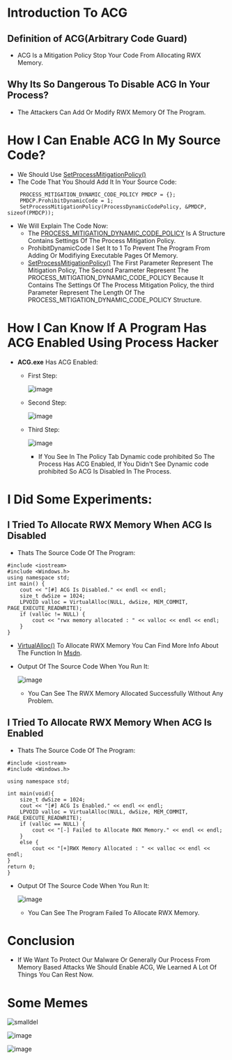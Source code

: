 # Introduction To ACG

## Definition of ACG(Arbitrary Code Guard)
- ACG Is a Mitigation Policy Stop Your Code From Allocating RWX Memory.
## Why Its So Dangerous To Disable ACG In Your Process?
- The Attackers Can Add Or Modify RWX Memory Of The Program.

# How I Can Enable ACG In My Source Code?
- We Should Use [SetProcessMitigationPolicy()](https://docs.microsoft.com/en-us/windows/win32/api/processthreadsapi/nf-processthreadsapi-setprocessmitigationpolicy)
- The Code That You Should Add It In Your Source Code:
``` 
  	PROCESS_MITIGATION_DYNAMIC_CODE_POLICY PMDCP = {};
	PMDCP.ProhibitDynamicCode = 1;
	SetProcessMitigationPolicy(ProcessDynamicCodePolicy, &PMDCP, sizeof(PMDCP));
```
- We Will Explain The Code Now:
	- The [PROCESS_MITIGATION_DYNAMIC_CODE_POLICY](https://docs.microsoft.com/en-us/windows/win32/api/winnt/ns-winnt-process_mitigation_dynamic_code_policy) Is A 		Structure Contains Settings Of The Process Mitigation Policy.
	- ProhibitDynamicCode I Set It to 1 To Prevent The Program From Adding Or Modifiying Executable Pages Of Memory.
	- [SetProcessMitigationPolicy()](https://docs.microsoft.com/en-us/windows/win32/api/processthreadsapi/nf-processthreadsapi-setprocessmitigationpolicy) The First 	 Parameter Represent The Mitigation Policy, The Second Parameter Represent The PROCESS_MITIGATION_DYNAMIC_CODE_POLICY Because It Contains The Settings Of The 		Process Mitigation Policy, the third Parameter Represent The Length Of The PROCESS_MITIGATION_DYNAMIC_CODE_POLICY Structure.
# How I Can Know If A Program Has ACG Enabled Using Process Hacker
- **ACG.exe** Has ACG Enabled:
	- First Step:

		![image](https://user-images.githubusercontent.com/107004485/180651915-03859cc2-e243-477b-891f-94ecdb5ea296.png)
	- Second Step:
	
		![image](https://user-images.githubusercontent.com/107004485/180651986-328b0d3a-fa67-40b8-9d33-b35945c791a0.png)
	- Third Step:
	
		![image](https://user-images.githubusercontent.com/107004485/180651997-7b66d899-899a-4228-8c3e-dc945f84123d.png)
	
		- If You See In The Policy Tab Dynamic code prohibited So The Process Has ACG Enabled, If You Didn't See Dynamic code prohibited So ACG Is Disabled In 			The Process.
# I Did Some Experiments:
## I Tried To Allocate RWX Memory When ACG Is Disabled 
- Thats The Source Code Of The Program:
```
#include <iostream>
#include <Windows.h>
using namespace std;
int main() {
	cout << "[#] ACG Is Disabled." << endl << endl;
	size_t dwSize = 1024;
	LPVOID valloc = VirtualAlloc(NULL, dwSize, MEM_COMMIT, PAGE_EXECUTE_READWRITE); 
	if (valloc != NULL) {
		cout << "rwx memory allocated : " << valloc << endl << endl;
	}
}
```
- [VirtualAlloc()](https://docs.microsoft.com/en-us/windows/win32/api/memoryapi/nf-memoryapi-virtualalloc) To Allocate RWX Memory You Can Find More Info About The Function In [Msdn](https://docs.microsoft.com/en-us/windows/win32/api/).
- Output Of The Source Code When You Run It:
	
	![image](https://user-images.githubusercontent.com/107004485/180652027-3f528206-bd06-4c69-bbce-c0db76f66a86.png)
		
	- You Can See The RWX Memory Allocated Successfully Without Any Problem.
## I Tried To Allocate RWX Memory When ACG Is Enabled
- Thats The Source Code Of The Program:
```
#include <iostream>
#include <Windows.h>

using namespace std;

int main(void){
	size_t dwSize = 1024;
	cout << "[#] ACG Is Enabled." << endl << endl;
	LPVOID valloc = VirtualAlloc(NULL, dwSize, MEM_COMMIT, PAGE_EXECUTE_READWRITE);
	if (valloc == NULL) {
		cout << "[-] Failed to Allocate RWX Memory." << endl << endl;
	}
	else {
		cout << "[+]RWX Memory Allocated : " << valloc << endl << endl;
}
return 0;
}
```
- Output Of The Source Code When You Run It:

	![image](https://user-images.githubusercontent.com/107004485/180652089-fe40bf72-7ca7-4eea-8459-cb47217f55b7.png)
	
	- You Can See The Program Failed To Allocate RWX Memory.
# Conclusion
- If We Want To Protect Our Malware Or Generally Our Process From Memory Based Attacks We Should Enable ACG, We Learned A Lot Of Things You Can Rest Now.
# Some Memes 
![smalldel](https://user-images.githubusercontent.com/107004485/180652168-7f3acd88-71e8-4ba4-9535-340fc1ad8587.jpeg)

![image](https://user-images.githubusercontent.com/107004485/180652156-852b9813-a458-453e-bf88-309dd42a91e9.png)

![image](https://user-images.githubusercontent.com/107004485/180652131-c10159e1-9765-47cc-ae60-4a2f75ebcbd3.png)